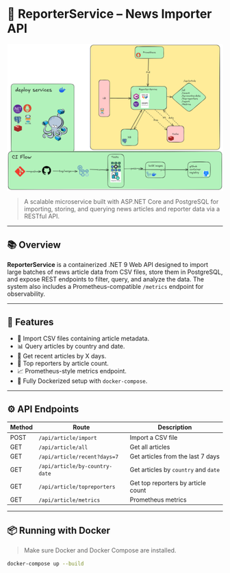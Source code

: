 # 📰 ReporterService – News Importer API

![HLD](./HLD.png)

> A scalable microservice built with ASP.NET Core and PostgreSQL for importing, storing, and querying news articles and reporter data via a RESTful API.

---

## 📚 Overview

**ReporterService** is a containerized .NET 9 Web API designed to import large batches of news article data from CSV files, store them in PostgreSQL, and expose REST endpoints to filter, query, and analyze the data. The system also includes a Prometheus-compatible `/metrics` endpoint for observability.

---

## 🧩 Features

- 🚀 Import CSV files containing article metadata.
- 📊 Query articles by country and date.
- 📅 Get recent articles by X days.
- 🧠 Top reporters by article count.
- 📈 Prometheus-style metrics endpoint.
- 🐳 Fully Dockerized setup with `docker-compose`.

---

## ⚙️ API Endpoints

| Method | Route                           | Description                                |
|--------|----------------------------------|--------------------------------------------|
| POST   | `/api/article/import`           | Import a CSV file                          |
| GET    | `/api/article/all`              | Get all articles                           |
| GET    | `/api/article/recent?days=7`    | Get articles from the last 7 days          |
| GET    | `/api/article/by-country-date`  | Get articles by `country` and `date`       |
| GET    | `/api/article/topreporters`     | Get top reporters by article count         |
| GET    | `/api/article/metrics`          | Prometheus metrics                         |

---

## 📦 Running with Docker

> Make sure Docker and Docker Compose are installed.

```bash
docker-compose up --build
